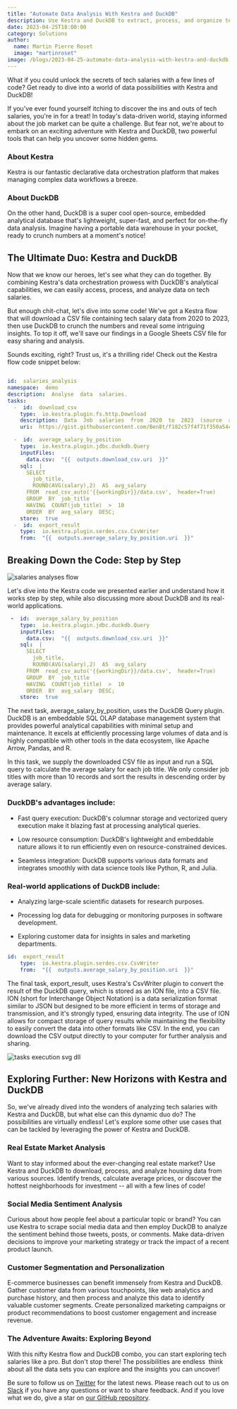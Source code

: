 ```yaml
---
title: "Automate Data Analysis With Kestra and DuckDB"
description: Use Kestra and DuckDB to extract, process, and organize tech job salary data for better insights. 
date: 2023-04-25T18:00:00
category: Solutions
author:
  name: Martin Pierre Roset
  image: "martinroset"
image: /blogs/2023-04-25-automate-data-analysis-with-kestra-and-duckdb.jpg
---
```


What if you could unlock the secrets of tech salaries with a few lines of code? Get ready to dive into a world of data possibilities with Kestra and DuckDB!

If you've ever found yourself itching to discover the ins and outs of tech salaries, you're in for a treat! In today's data-driven world, staying informed about the job market can be quite a challenge. But fear not, we're about to embark on an exciting adventure with Kestra and DuckDB, two powerful tools that can help you uncover some hidden gems.

### About Kestra

Kestra is our fantastic declarative data orchestration platform that makes managing complex data workflows a breeze.

### About DuckDB

On the other hand, DuckDB is a super cool open-source, embedded analytical database that's lightweight, super-fast, and perfect for on-the-fly data analysis. Imagine having a portable data warehouse in your pocket, ready to crunch numbers at a moment's notice!

## The Ultimate Duo: Kestra and DuckDB

Now that we know our heroes, let's see what they can do together. By combining Kestra's data orchestration prowess with DuckDB's analytical capabilities, we can easily access, process, and analyze data on tech salaries.

But enough chit-chat, let's dive into some code! We've got a Kestra flow that will download a CSV file containing tech salary data from 2020 to 2023, then use DuckDB to crunch the numbers and reveal some intriguing insights. To top it off, we'll save our findings in a Google Sheets CSV file for easy sharing and analysis.

Sounds exciting, right? Trust us, it's a thrilling ride! Check out the Kestra flow code snippet below:

```yaml

id:  salaries_analysis
namespace:  demo
description:  Analyse  data  salaries.
tasks:
  -  id:  download_csv
    type:  io.kestra.plugin.fs.http.Download
    description:  Data  Job  salaries  from  2020  to  2023  (source  ai-jobs.net)
    uri:  https://gist.githubusercontent.com/Ben8t/f182c57f4f71f350a54c65501d30687e/raw/940654a8ef6010560a44ad4ff1d7b24c708ebad4/salary-data.csv

  -  id:  average_salary_by_position
    type:  io.kestra.plugin.jdbc.duckdb.Query
    inputFiles:
      data.csv:  "{{  outputs.download_csv.uri  }}"
    sql:  |
      SELECT 
        job_title,
        ROUND(AVG(salary),2)  AS  avg_salary
      FROM  read_csv_auto('{{workingDir}}/data.csv',  header=True)
      GROUP  BY  job_title
      HAVING  COUNT(job_title)  >  10
      ORDER  BY  avg_salary  DESC;
    store:  true
  -  id:  export_result
    type:  io.kestra.plugin.serdes.csv.CsvWriter
    from:  "{{  outputs.average_salary_by_position.uri  }}"
```

## Breaking Down the Code: Step by Step

![salaries analyses flow](/blogs/2023-04-25-automate-data-analysis-with-kestra-and-duckdb/image-1.png)

Let's dive into the Kestra code we presented earlier and understand how it works step by step, while also discussing more about DuckDB and its real-world applications.

```yaml
 -  id:  average_salary_by_position
    type:  io.kestra.plugin.jdbc.duckdb.Query
    inputFiles:
      data.csv:  "{{  outputs.download_csv.uri  }}"
    sql:  |
      SELECT 
        job_title,
        ROUND(AVG(salary),2)  AS  avg_salary
      FROM  read_csv_auto('{{workingDir}}/data.csv',  header=True)
      GROUP  BY  job_title
      HAVING  COUNT(job_title)  >  10
      ORDER  BY  avg_salary  DESC;
    store:  true
```

The next task, average_salary_by_position, uses the DuckDB Query plugin. DuckDB is an embeddable SQL OLAP database management system that provides powerful analytical capabilities with minimal setup and maintenance. It excels at efficiently processing large volumes of data and is highly compatible with other tools in the data ecosystem, like Apache Arrow, Pandas, and R.

In this task, we supply the downloaded CSV file as input and run a SQL query to calculate the average salary for each job title. We only consider job titles with more than 10 records and sort the results in descending order by average salary.

### DuckDB's advantages include:

-   Fast query execution: DuckDB's columnar storage and vectorized query execution make it blazing fast at processing analytical queries.

-   Low resource consumption: DuckDB's lightweight and embeddable nature allows it to run efficiently even on resource-constrained devices.

-   Seamless integration: DuckDB supports various data formats and integrates smoothly with data science tools like Python, R, and Julia.

### Real-world applications of DuckDB include:

-   Analyzing large-scale scientific datasets for research purposes.

-   Processing log data for debugging or monitoring purposes in software development.

-   Exploring customer data for insights in sales and marketing departments.


```yaml
id:  export_result
    type:  io.kestra.plugin.serdes.csv.CsvWriter
    from:  "{{  outputs.average_salary_by_position.uri  }}"
```

The final task, export_result, uses Kestra's CsvWriter plugin to convert the result of the DuckDB query, which is stored as an ION file, into a CSV file. ION (short for Interchange Object Notation) is a data serialization format similar to JSON but designed to be more efficient in terms of storage and transmission, and it's strongly typed, ensuring data integrity. The use of ION allows for compact storage of query results while maintaining the flexibility to easily convert the data into other formats like CSV. In the end, you can download the CSV output directly to your computer for further analysis and sharing.

![tasks execution svg dll](/blogs/2023-04-25-automate-data-analysis-with-kestra-and-duckdb/image-2.png)

## Exploring Further: New Horizons with Kestra and DuckDB

So, we've already dived into the wonders of analyzing tech salaries with Kestra and DuckDB, but what else can this dynamic duo do? The possibilities are virtually endless! Let's explore some other use cases that can be tackled by leveraging the power of Kestra and DuckDB.

### Real Estate Market Analysis

Want to stay informed about the ever-changing real estate market? Use Kestra and DuckDB to download, process, and analyze housing data from various sources. Identify trends, calculate average prices, or discover the hottest neighborhoods for investment -- all with a few lines of code!

### Social Media Sentiment Analysis

Curious about how people feel about a particular topic or brand? You can use Kestra to scrape social media data and then employ DuckDB to analyze the sentiment behind those tweets, posts, or comments. Make data-driven decisions to improve your marketing strategy or track the impact of a recent product launch.

### Customer Segmentation and Personalization

E-commerce businesses can benefit immensely from Kestra and DuckDB. Gather customer data from various touchpoints, like web analytics and purchase history, and then process and analyze this data to identify valuable customer segments. Create personalized marketing campaigns or product recommendations to boost customer engagement and increase revenue.

### The Adventure Awaits: Exploring Beyond

With this nifty Kestra flow and DuckDB combo, you can start exploring tech salaries like a pro. But don't stop there! The possibilities are endless  think about all the data sets you can explore and the insights you can uncover!

Be sure to follow us on [Twitter](https://twitter.com/kestra_io) for the latest news. Please reach out to us on [Slack](https://kestra.io/slack) if you have any questions or want to share feedback. And if you love what we do, give a star on [our GitHub repository](https://github.com/kestra-io/kestra).
